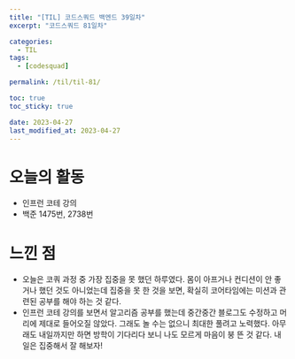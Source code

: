 ```yaml
---
title: "[TIL] 코드스쿼드 백엔드 39일차"
excerpt: "코드스쿼드 81일차"

categories:
  - TIL
tags:
  - [codesquad]

permalink: /til/til-81/

toc: true
toc_sticky: true

date: 2023-04-27
last_modified_at: 2023-04-27
---
```


# 오늘의 활동

- 인프런 코테 강의
- 백준 1475번, 2738번

# 느낀 점

- 오늘은 코쿼 과정 중 가장 집중을 못 했던 하루였다. 몸이 아프거나 컨디션이 안 좋거나 했던 것도 아니었는데 집중을 못 한 것을 보면, 확실히 코어타임에는 미션과 관련된 공부를 해야 하는 것 같다.
- 인프런 코테 강의를 보면서 알고리즘 공부를 했는데 중간중간 블로그도 수정하고 머리에 제대로 들어오질 않았다. 그래도 놀 수는 없으니 최대한 풀려고 노력했다. 아무래도 내일까지만 하면 방학이 기다리다 보니 나도 모르게 마음이 붕 뜬 것 같다. 내일은 집중해서 잘 해보자!